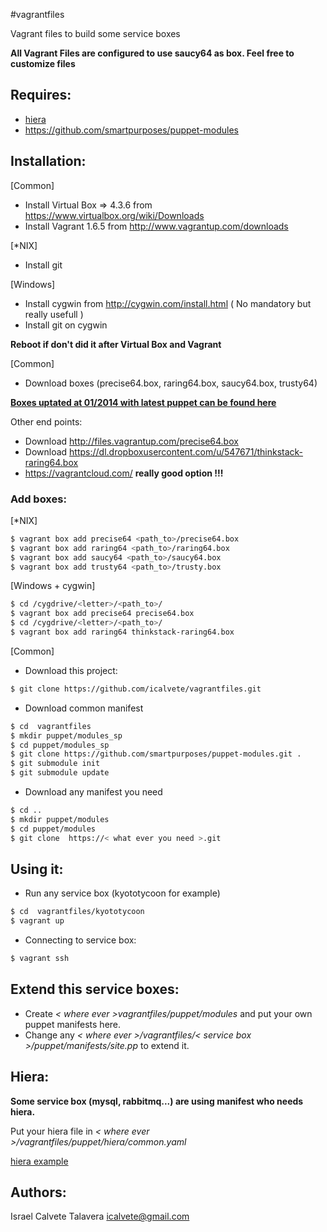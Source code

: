 #vagrantfiles

Vagrant files to build some service boxes

**All Vagrant Files are configured to use saucy64 as box. Feel free to customize files**

## Requires:

* [hiera](http://docs.puppetlabs.com/hiera/1/index.html)
* https://github.com/smartpurposes/puppet-modules

## Installation:

[Common]

* Install Virtual Box => 4.3.6 from https://www.virtualbox.org/wiki/Downloads
* Install Vagrant 1.6.5 from http://www.vagrantup.com/downloads

[\*NIX]

* Install git

[Windows]

* Install cygwin from http://cygwin.com/install.html ( No mandatory  but really usefull )
* Install git on cygwin

**Reboot if don't did it after Virtual Box and Vagrant**

[Common]

* Download boxes (precise64.box, raring64.box,  saucy64.box, trusty64)

**[Boxes uptated at 01/2014 with latest puppet can be found here](https://drive.google.com/folderview?id=0B7WTTQeWTJErRGFUUlUzaW9OSW8&usp=sharing)**

Other end points:

* Download http://files.vagrantup.com/precise64.box
* Download https://dl.dropboxusercontent.com/u/547671/thinkstack-raring64.box
* https://vagrantcloud.com/ **really good option !!!**


### Add boxes:

[\*NIX]

```bash
$ vagrant box add precise64 <path_to>/precise64.box
$ vagrant box add raring64 <path_to>/raring64.box
$ vagrant box add saucy64 <path_to>/saucy64.box
$ vagrant box add trusty64 <path_to>/trusty.box
```


[Windows + cygwin]

```bash
$ cd /cygdrive/<letter>/<path_to>/
$ vagrant box add precise64 precise64.box
$ cd /cygdrive/<letter>/<path_to>/
$ vagrant box add raring64 thinkstack-raring64.box
```


[Common]

* Download this project:

```bash
$ git clone https://github.com/icalvete/vagrantfiles.git 
```


* Download common manifest

```bash
$ cd  vagrantfiles
$ mkdir puppet/modules_sp
$ cd puppet/modules_sp
$ git clone https://github.com/smartpurposes/puppet-modules.git .
$ git submodule init
$ git submodule update
```

* Download any manifest you need

```bash
$ cd ..
$ mkdir puppet/modules
$ cd puppet/modules
$ git clone  https://< what ever you need >.git
```

## Using it:

* Run any service box  (kyototycoon for example)


```bash
$ cd  vagrantfiles/kyototycoon
$ vagrant up
```

* Connecting to service box:

```bash
$ vagrant ssh
```

## Extend this service boxes:

* Create _< where ever >vagrantfiles/puppet/modules_ and put your own puppet manifests here.
* Change any _< where ever >/vagrantfiles/< service box >/puppet/manifests/site.pp_ to extend it.


## Hiera:

**Some service box (mysql, rabbitmq...) are using manifest who needs hiera.**

Put your hiera file in _< where ever >/vagrantfiles/puppet/hiera/common.yaml_

[hiera example](https://github.com/icalvete/vagrantfiles/blob/master/puppet/hiera/common.yaml)


## Authors:

Israel Calvete Talavera <icalvete@gmail.com>
